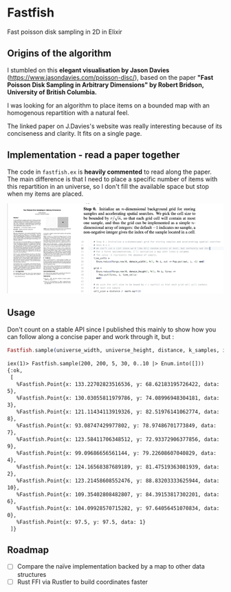 # Fastfish

Fast poisson disk sampling in 2D in Elixir

## Origins of the algorithm
I stumbled on this **elegant visualisation by Jason Davies** (https://www.jasondavies.com/poisson-disc/), based on the paper **"Fast Poisson Disk Sampling in Arbitrary Dimensions" by Robert Bridson, University of British Columbia.**

I was looking for an algorithm to place items on a bounded map with an homogenous repartition with a natural feel.

The linked paper on J.Davies's website was really interesting because of its conciseness and clarity. It fits on a single page.

## Implementation - read a paper together

The code in `fastfish.ex` is **heavily commented** to read along the paper. The main difference is that I need to place a specific number of items with this repartition in an universe, so I don't fill the available space but stop when my items are placed.

![the paper, a paragraph, code implementing it](image.png)

## Usage

Don't count on a stable API since I published this mainly to show how you can follow along a concise paper and work through it, but :

```elixir
Fastfish.sample(universe_width, universe_height, distance, k_samples, items)
```


```iex
iex(1)> Fastfish.sample(200, 200, 5, 30, 0..10 |> Enum.into([]))
{:ok,
 [
   %Fastfish.Point{x: 133.22702823516536, y: 68.62183195726422, data: 5},
   %Fastfish.Point{x: 130.03055811979786, y: 74.08996948304181, data: 3},
   %Fastfish.Point{x: 121.11434113919326, y: 82.51976141062774, data: 8},
   %Fastfish.Point{x: 93.08747429977802, y: 78.97486701773849, data: 7},
   %Fastfish.Point{x: 123.58411706348512, y: 72.93372906377856, data: 9},
   %Fastfish.Point{x: 99.09686656561144, y: 79.22608607040829, data: 4},
   %Fastfish.Point{x: 124.16568387689189, y: 81.47519363081939, data: 2},
   %Fastfish.Point{x: 123.21458608552476, y: 88.83203333625944, data: 10},
   %Fastfish.Point{x: 109.35402808482807, y: 84.39153817302201, data: 6},
   %Fastfish.Point{x: 104.09928570715282, y: 97.64056451070834, data: 0},
   %Fastfish.Point{x: 97.5, y: 97.5, data: 1}
 ]}
```

## Roadmap

- [ ] Compare the naïve implementation backed by a map to other data structures
- [ ] Rust FFI via Rustler to build coordinates faster